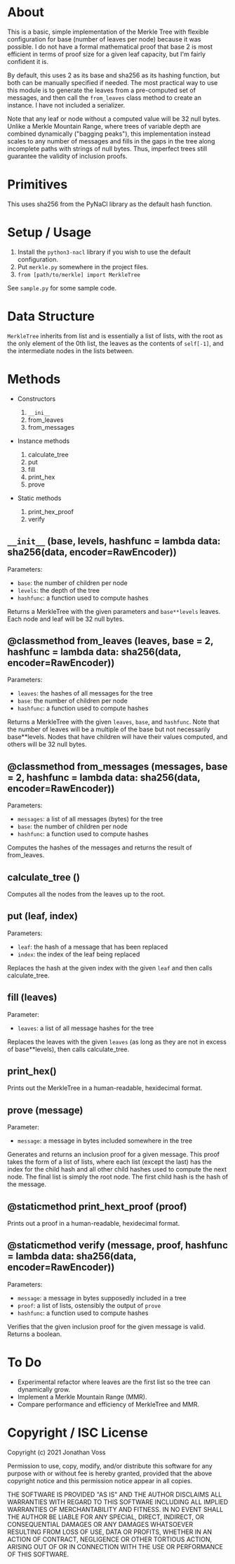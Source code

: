 # About

This is a basic, simple implementation of the Merkle Tree with flexible
configuration for base (number of leaves per node) because it was possible.
I do not have a formal mathematical proof that base 2 is most efficient in
terms of proof size for a given leaf capacity, but I'm fairly confident it is.

By default, this uses 2 as its base and sha256 as its hashing function, but
both can be manually specified if needed. The most practical way to use this
module is to generate the leaves from a pre-computed set of messages, and then
call the `from_leaves` class method to create an instance. I have not included
a serializer.

Note that any leaf or node without a computed value will be 32 null bytes.
Unlike a Merkle Mountain Range, where trees of variable depth are combined
dynamically ("bagging peaks"), this implementation instead scales to any
number of messages and fills in the gaps in the tree along incomplete paths
with strings of null bytes. Thus, imperfect trees still guarantee the validity
of inclusion proofs.


# Primitives

This uses sha256 from the PyNaCl library as the default hash function.


# Setup / Usage

1. Install the `python3-nacl` library if you wish to use the default configuration.
2. Put `merkle.py` somewhere in the project files.
3. `from [path/to/merkle] import MerkleTree`

See `sample.py` for some sample code.


# Data Structure

`MerkleTree` inherits from list and is essentially a list of lists, with
the root as the only element of the 0th list, the leaves as the contents of
`self[-1]`, and the intermediate nodes in the lists between.


# Methods

- Constructors
  1. `__ini__`
  2. from_leaves
  3. from_messages

- Instance methods
  1. calculate_tree
  2. put
  3. fill
  4. print_hex
  5. prove

- Static methods
  1. print_hex_proof
  2. verify

## `__init__` (base, levels, hashfunc = lambda data: sha256(data, encoder=RawEncoder))

Parameters:
- `base`: the number of children per node
- `levels`: the depth of the tree
- `hashfunc`: a function used to compute hashes

Returns a MerkleTree with the given parameters and `base**levels` leaves. Each
node and leaf will be 32 null bytes.

## @classmethod from_leaves (leaves, base = 2, hashfunc = lambda data: sha256(data, encoder=RawEncoder))

Parameters:
- `leaves`: the hashes of all messages for the tree
- `base`: the number of children per node
- `hashfunc`: a function used to compute hashes

Returns a MerkleTree with the given `leaves`, `base`, and `hashfunc`. Note that the
number of leaves will be a multiple of the base but not necessarily base**levels.
Nodes that have children will have their values computed, and others will be
32 null bytes.

## @classmethod from_messages (messages, base = 2, hashfunc = lambda data: sha256(data, encoder=RawEncoder))

Parameters:
- `messages`: a list of all messages (bytes) for the tree
- `base`: the number of children per node
- `hashfunc`: a function used to compute hashes

Computes the hashes of the messages and returns the result of from_leaves.

## calculate_tree ()

Computes all the nodes from the leaves up to the root.

## put (leaf, index)

Parameters:
- `leaf`: the hash of a message that has been replaced
- `index`: the index of the leaf being replaced

Replaces the hash at the given index with the given `leaf` and then calls calculate_tree.

## fill (leaves)

Parameter:
- `leaves`: a list of all message hashes for the tree

Replaces the leaves with the given `leaves` (as long as they are not in excess of
base**levels), then calls calculate_tree.

## print_hex()

Prints out the MerkleTree in a human-readable, hexidecimal format.

## prove (message)

Parameter:
- `message`: a message in bytes included somewhere in the tree

Generates and returns an inclusion proof for a given message. This proof takes
the form of a list of lists, where each list (except the last) has the index
for the child hash and all other child hashes used to compute the next node.
The final list is simply the root node. The first child hash is the hash of the
message.

## @staticmethod print_hext_proof (proof)

Prints out a proof in a human-readable, hexidecimal format.

## @staticmethod verify (message, proof, hashfunc = lambda data: sha256(data, encoder=RawEncoder))

Parameters:
- `message`: a message in bytes supposedly included in a tree
- `proof`: a list of lists, ostensibly the output of `prove`
- `hashfunc`: a function used to compute hashes

Verifies that the given inclusion proof for the given message is valid.
Returns a boolean.

# To Do

- Experimental refactor where leaves are the first list so the tree can dynamically grow.
- Implement a Merkle Mountain Range (MMR).
- Compare performance and efficiency of MerkleTree and MMR.

# Copyright / ISC License

Copyright (c) 2021 Jonathan Voss

Permission to use, copy, modify, and/or distribute this software for any
purpose with or without fee is hereby granted, provided that the above
copyright notice and this permission notice appear in all copies.

THE SOFTWARE IS PROVIDED "AS IS" AND THE AUTHOR DISCLAIMS ALL WARRANTIES
WITH REGARD TO THIS SOFTWARE INCLUDING ALL IMPLIED WARRANTIES OF
MERCHANTABILITY AND FITNESS. IN NO EVENT SHALL THE AUTHOR BE LIABLE FOR ANY
SPECIAL, DIRECT, INDIRECT, OR CONSEQUENTIAL DAMAGES OR ANY DAMAGES
WHATSOEVER RESULTING FROM LOSS OF USE, DATA OR PROFITS, WHETHER IN AN ACTION
OF CONTRACT, NEGLIGENCE OR OTHER TORTIOUS ACTION, ARISING OUT OF OR IN
CONNECTION WITH THE USE OR PERFORMANCE OF THIS SOFTWARE.
